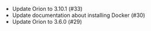 - Update Orion to 3.10.1 (#33)
- Update documentation about installing Docker (#30)
- Update Orion to 3.6.0 (#29)

